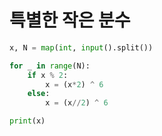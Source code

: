 # 특별한 작은 분수

```python
x, N = map(int, input().split())

for _ in range(N):
    if x % 2:
        x = (x*2) ^ 6
    else:
        x = (x//2) ^ 6

print(x)
```
